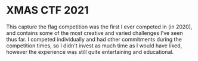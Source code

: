 # XMAS CTF 2021
This capture the flag competition was the first I ever competed in (in 2020), and contains some of the most creative and varied challenges I've seen thus far. I competed individually and had other commitments during the competition times, so I didn't invest as much time as I would have liked, however the experience was still quite entertaining and educational.

